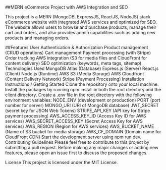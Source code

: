 
##MERN eCommerce Project with AWS Integration and SEO

This project is a MERN (MongoDB, ExpressJS, ReactJS, NodeJS) stack eCommerce website with integrated AWS services and optimized for SEO.<br/>
The website allows users to browse and purchase products, manage their cart and orders, and also provides admin capabilities such as adding new products and managing orders.

##Features
User Authentication & Authorization
Product management (CRUD operations)
Cart management
Payment processing (with Stripe)
Order tracking
AWS integration (S3 for media files and CloudFront for content delivery)
SEO optimization (keywords, meta tags, sitemap)
Technologies Used
MongoDB Atlas (Database)
Express.js (Server)
React.js (Client)
Node.js (Runtime)
AWS S3 (Media Storage)
AWS Cloudfront (Content Delivery Network)
Stripe (Payment Processing)
Installation Instructions / Getting Started
Clone the repository onto your local machine.
Install the packages by running npm install in both the root directory and the client directory.
Create a .env file in the root directory with the following environment variables:
NODE_ENV (development or production)
PORT (port number for server)
MONGO_URI (URI of MongoDB database)
JWT_SECRET (secret key for JSON Web Tokens)
STRIPE_API_KEY (API key for Stripe payment processing)
AWS_ACCESS_KEY_ID (Access Key ID for AWS services)
AWS_SECRET_ACCESS_KEY (Secret Access Key for AWS services)
AWS_REGION (Region for AWS services)
AWS_BUCKET_NAME (Name of S3 bucket for media storage)
AWS_CF_DOMAIN (Domain name for CloudFront CDN)
Start the development server using npm run dev.
Contributing Guidelines
Please feel free to contribute to this project by submitting a pull request. Before making any major changes or adding new features, please open an issue first to discuss the proposed changes.

License
This project is licensed under the MIT License.
